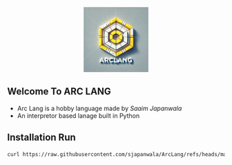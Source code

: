 <div align=center>
    <img src="logo.png" width="150" length="150">
</div>

## Welcome To **ARC LANG**

- Arc Lang is a hobby language made by *Saaim Japanwala*
- An interpretor based lanage built in Python

## Installation Run
```bash
curl https://raw.githubusercontent.com/sjapanwala/ArcLang/refs/heads/main/install.sh && ./install.sh
```

